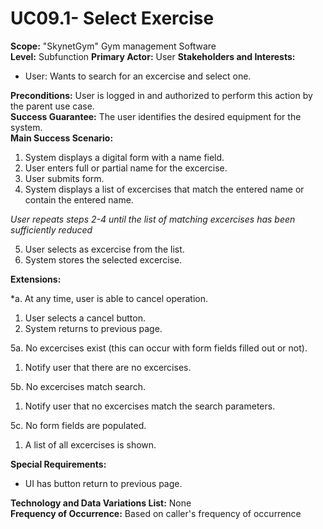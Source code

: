 UC09.1- Select Exercise
=======================

**Scope:** "SkynetGym" Gym management Software  
**Level:** Subfunction
**Primary Actor:** User
**Stakeholders and Interests:**

- User: Wants to search for an excercise and select one.

**Preconditions:** User is logged in and authorized to perform this action by the parent use case.  
**Success Guarantee:** The user identifies the desired equipment for the system.  
**Main Success Scenario:**

1. System displays a digital form with a name field.
2. User enters full or partial name for the excercise.
3. User submits form.
4. System displays a list of excercises that match the entered name or contain the entered name.

 *User repeats steps 2-4 until the list of matching excercises has been sufficiently reduced*

5. User selects as excercise from the list.
6. System stores the selected excercise.

**Extensions:**

*a. At any time, user is able to cancel operation.

1. User selects a cancel button.
2. System returns to previous page.

5a. No excercises exist (this can occur with form fields filled out or not).

1.	Notify user that there are no excercises.

5b. No excercises match search.

1.	Notify user that no excercises match the search parameters.

5c. No form fields are populated.

1. A list of all excercises is shown.

**Special Requirements:**

- UI has button return to previous page.

**Technology and Data Variations List:** None  
**Frequency of Occurrence:** Based on caller's frequency of occurrence
